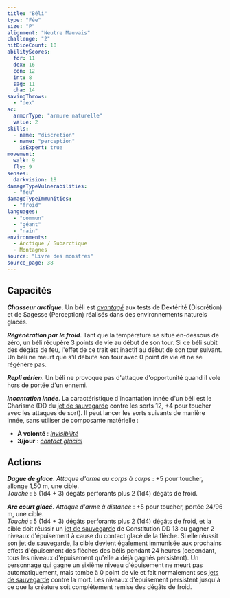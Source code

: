 ```yaml
---
title: "Béli"
type: "Fée"
size: "P"
alignment: "Neutre Mauvais"
challenge: "2"
hitDiceCount: 10
abilityScores:
  for: 11
  dex: 16
  con: 12
  int: 8
  sag: 11
  cha: 14
savingThrows:
  - "dex"
ac:
  armorType: "armure naturelle"
  value: 2
skills:
  - name: "discretion"
  - name: "perception"
    isExpert: true
movement:
  walk: 9
  fly: 9
senses:
  darkvision: 18
damageTypeVulnerabilities:
  - "feu"
damageTypeImmunities:
  - "froid"
languages:
  - "commun"
  - "géant"
  - "nain"
environments:
  - Arctique / Subarctique
  - Montagnes
source: "Livre des monstres"
source_page: 38
---
```

## Capacités
_**Chasseur arctique**_. Un béli est [_avantagé_](/utiliser-les-caracteristiques/#avantage-et-desavantage) aux tests de Dextérité (Discrétion) et de Sagesse (Perception) réalisés dans des environnements naturels glacés.

_**Régénération par le froid**_. Tant que la température se situe en-dessous de zéro, un béli récupère 3 points de vie au début de son tour. Si ce béli subit des dégâts de feu, l'effet de ce trait est inactif au début de son tour suivant. Un béli ne meurt que s'il débute son tour avec 0 point de vie et ne se régénère pas.

_**Repli aérien**_. Un béli ne provoque pas d'attaque d'opportunité quand il vole hors de portée d'un ennemi.

_**Incantation innée**_. La caractéristique d'incantation innée d'un béli est le Charisme (DD du [jet de sauvegarde](/utiliser-les-caracteristiques/#jets-de-sauvegarde) contre les sorts 12, +4 pour toucher avec les attaques de sort). Il peut lancer les sorts suivants de manière innée, sans utiliser de composante matérielle :
* **À volonté** : [_invisibilité_](/grimoire/invisibilite/)
* **3/jour** : [_contact glacial_](/grimoire/contact-glacial/)

## Actions
_**Dague de glace**_. _Attaque d'arme au corps à corps_ : +5 pour toucher, allonge 1,50 m, une cible.  
_Touché_ : 5 (1d4 + 3) dégâts perforants plus 2 (1d4) dégâts de froid.

_**Arc court glacé**_. _Attaque d'arme à distance_ : +5 pour toucher, portée 24/96 m, une cible.  
_Touché_ : 5 (1d4 + 3) dégâts perforants plus 2 (1d4) dégâts de froid, et la cible doit réussir un [jet de sauvegarde](/utiliser-les-caracteristiques/#jets-de-sauvegarde) de Constitution DD 13 ou gagner 2 niveaux d'épuisement à cause du contact glacé de la flèche. Si elle réussit son [jet de sauvegarde](/utiliser-les-caracteristiques/#jets-de-sauvegarde), la cible devient également immunisée aux prochains effets d'épuisement des flèches des bélis pendant 24 heures (cependant, tous les niveaux d'épuisement qu'elle a déjà gagnés persistent). Un personnage qui gagne un sixième niveau d'épuisement ne meurt pas automatiquement, mais tombe à 0 point de vie et fait normalement ses [jets de sauvegarde](/utiliser-les-caracteristiques/#jets-de-sauvegarde) contre la mort. Les niveaux d'épuisement persistent jusqu'à ce que la créature soit complétement remise des dégâts de froid.
